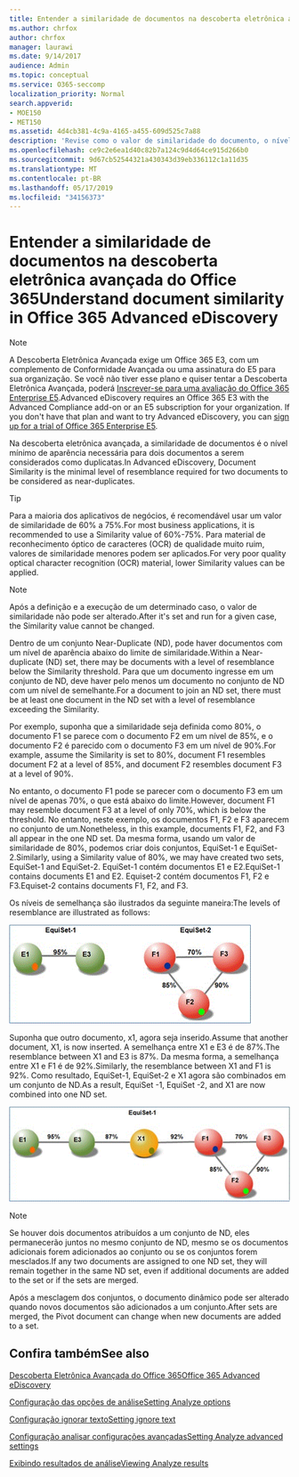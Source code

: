 ```yaml
---
title: Entender a similaridade de documentos na descoberta eletrônica avançada do Office 365
ms.author: chrfox
author: chrfox
manager: laurawi
ms.date: 9/14/2017
audience: Admin
ms.topic: conceptual
ms.service: O365-seccomp
localization_priority: Normal
search.appverid:
- MOE150
- MET150
ms.assetid: 4d4cb381-4c9a-4165-a455-609d525c7a88
description: 'Revise como o valor de similaridade do documento, o nível mínimo de aparência de dois arquivos a serem considerados próximos duplicados, funciona na descoberta eletrônica avançada do Office 365. '
ms.openlocfilehash: ce9c2e6ea1d40c82b7a124c9d4d64ce915d266b0
ms.sourcegitcommit: 9d67cb52544321a430343d39eb336112c1a11d35
ms.translationtype: MT
ms.contentlocale: pt-BR
ms.lasthandoff: 05/17/2019
ms.locfileid: "34156373"
---
```

# <a name="understand-document-similarity-in-office-365-advanced-ediscovery"></a><span data-ttu-id="4f8ba-103">Entender a similaridade de documentos na descoberta eletrônica avançada do Office 365</span><span class="sxs-lookup"><span data-stu-id="4f8ba-103">Understand document similarity in Office 365 Advanced eDiscovery</span></span>

> [!NOTE]
> <span data-ttu-id="4f8ba-p101">A Descoberta Eletrônica Avançada exige um Office 365 E3, com um complemento de Conformidade Avançada ou uma assinatura do E5 para sua organização. Se você não tiver esse plano e quiser tentar a Descoberta Eletrônica Avançada, poderá [Inscrever-se para uma avaliação do Office 365 Enterprise E5](https://go.microsoft.com/fwlink/p/?LinkID=698279).</span><span class="sxs-lookup"><span data-stu-id="4f8ba-p101">Advanced eDiscovery requires an Office 365 E3 with the Advanced Compliance add-on or an E5 subscription for your organization. If you don't have that plan and want to try Advanced eDiscovery, you can [sign up for a trial of Office 365 Enterprise E5](https://go.microsoft.com/fwlink/p/?LinkID=698279).</span></span> 
  
<span data-ttu-id="4f8ba-106">Na descoberta eletrônica avançada, a similaridade de documentos é o nível mínimo de aparência necessária para dois documentos a serem considerados como duplicatas.</span><span class="sxs-lookup"><span data-stu-id="4f8ba-106">In Advanced eDiscovery, Document Similarity is the minimal level of resemblance required for two documents to be considered as near-duplicates.</span></span>
  
> [!TIP]
> <span data-ttu-id="4f8ba-107">Para a maioria dos aplicativos de negócios, é recomendável usar um valor de similaridade de 60% a 75%.</span><span class="sxs-lookup"><span data-stu-id="4f8ba-107">For most business applications, it is recommended to use a Similarity value of 60%-75%.</span></span> <span data-ttu-id="4f8ba-108">Para material de reconhecimento óptico de caracteres (OCR) de qualidade muito ruim, valores de similaridade menores podem ser aplicados.</span><span class="sxs-lookup"><span data-stu-id="4f8ba-108">For very poor quality optical character recognition (OCR) material, lower Similarity values can be applied.</span></span> 
  
> [!NOTE]
> <span data-ttu-id="4f8ba-109">Após a definição e a execução de um determinado caso, o valor de similaridade não pode ser alterado.</span><span class="sxs-lookup"><span data-stu-id="4f8ba-109">After it's set and run for a given case, the Similarity value cannot be changed.</span></span> 
  
<span data-ttu-id="4f8ba-110">Dentro de um conjunto Near-Duplicate (ND), pode haver documentos com um nível de aparência abaixo do limite de similaridade.</span><span class="sxs-lookup"><span data-stu-id="4f8ba-110">Within a Near-duplicate (ND) set, there may be documents with a level of resemblance below the Similarity threshold.</span></span> <span data-ttu-id="4f8ba-111">Para que um documento ingresse em um conjunto de ND, deve haver pelo menos um documento no conjunto de ND com um nível de semelhante.</span><span class="sxs-lookup"><span data-stu-id="4f8ba-111">For a document to join an ND set, there must be at least one document in the ND set with a level of resemblance exceeding the Similarity.</span></span> 
  
<span data-ttu-id="4f8ba-112">Por exemplo, suponha que a similaridade seja definida como 80%, o documento F1 se parece com o documento F2 em um nível de 85%, e o documento F2 é parecido com o documento F3 em um nível de 90%.</span><span class="sxs-lookup"><span data-stu-id="4f8ba-112">For example, assume the Similarity is set to 80%, document F1 resembles document F2 at a level of 85%, and document F2 resembles document F3 at a level of 90%.</span></span> 
  
<span data-ttu-id="4f8ba-113">No entanto, o documento F1 pode se parecer com o documento F3 em um nível de apenas 70%, o que está abaixo do limite.</span><span class="sxs-lookup"><span data-stu-id="4f8ba-113">However, document F1 may resemble document F3 at a level of only 70%, which is below the threshold.</span></span> <span data-ttu-id="4f8ba-114">No entanto, neste exemplo, os documentos F1, F2 e F3 aparecem no conjunto de um.</span><span class="sxs-lookup"><span data-stu-id="4f8ba-114">Nonetheless, in this example, documents F1, F2, and F3 all appear in the one ND set.</span></span> <span data-ttu-id="4f8ba-115">Da mesma forma, usando um valor de similaridade de 80%, podemos criar dois conjuntos, EquiSet-1 e EquiSet-2.</span><span class="sxs-lookup"><span data-stu-id="4f8ba-115">Similarly, using a Similarity value of 80%, we may have created two sets, EquiSet-1 and EquiSet-2.</span></span> <span data-ttu-id="4f8ba-116">EquiSet-1 contém documentos E1 e E2.</span><span class="sxs-lookup"><span data-stu-id="4f8ba-116">EquiSet-1 contains documents E1 and E2.</span></span> <span data-ttu-id="4f8ba-117">Equiset-2 contém documentos F1, F2 e F3.</span><span class="sxs-lookup"><span data-stu-id="4f8ba-117">Equiset-2 contains documents F1, F2, and F3.</span></span> 
  
<span data-ttu-id="4f8ba-118">Os níveis de semelhança são ilustrados da seguinte maneira:</span><span class="sxs-lookup"><span data-stu-id="4f8ba-118">The levels of resemblance are illustrated as follows:</span></span>
  
![Similaridade de documentos](media/3907ea7d-e28a-4027-8fc3-be090dd39144.gif)
  
<span data-ttu-id="4f8ba-120">Suponha que outro documento, x1, agora seja inserido.</span><span class="sxs-lookup"><span data-stu-id="4f8ba-120">Assume that another document, X1, is now inserted.</span></span> <span data-ttu-id="4f8ba-121">A semelhança entre X1 e E3 é de 87%.</span><span class="sxs-lookup"><span data-stu-id="4f8ba-121">The resemblance between X1 and E3 is 87%.</span></span> <span data-ttu-id="4f8ba-122">Da mesma forma, a semelhança entre X1 e F1 é de 92%.</span><span class="sxs-lookup"><span data-stu-id="4f8ba-122">Similarly, the resemblance between X1 and F1 is 92%.</span></span> <span data-ttu-id="4f8ba-123">Como resultado, EquiSet-1, EquiSet-2 e X1 agora são combinados em um conjunto de ND.</span><span class="sxs-lookup"><span data-stu-id="4f8ba-123">As a result, EquiSet -1, EquiSet -2, and X1 are now combined into one ND set.</span></span>
  
![Similaridade de documentos](media/d140d347-33d5-475a-af04-594a0f2ab13d.gif)
  
> [!NOTE]
> <span data-ttu-id="4f8ba-125">Se houver dois documentos atribuídos a um conjunto de ND, eles permanecerão juntos no mesmo conjunto de ND, mesmo se os documentos adicionais forem adicionados ao conjunto ou se os conjuntos forem mesclados.</span><span class="sxs-lookup"><span data-stu-id="4f8ba-125">If any two documents are assigned to one ND set, they will remain together in the same ND set, even if additional documents are added to the set or if the sets are merged.</span></span> 
  
<span data-ttu-id="4f8ba-126">Após a mesclagem dos conjuntos, o documento dinâmico pode ser alterado quando novos documentos são adicionados a um conjunto.</span><span class="sxs-lookup"><span data-stu-id="4f8ba-126">After sets are merged, the Pivot document can change when new documents are added to a set.</span></span> 
  
## <a name="see-also"></a><span data-ttu-id="4f8ba-127">Confira também</span><span class="sxs-lookup"><span data-stu-id="4f8ba-127">See also</span></span>

[<span data-ttu-id="4f8ba-128">Descoberta Eletrônica Avançada do Office 365</span><span class="sxs-lookup"><span data-stu-id="4f8ba-128">Office 365 Advanced eDiscovery</span></span>](office-365-advanced-ediscovery.md)
  
[<span data-ttu-id="4f8ba-129">Configuração das opções de análise</span><span class="sxs-lookup"><span data-stu-id="4f8ba-129">Setting Analyze options</span></span>](set-analyze-options-in-advanced-ediscovery.md)
  
[<span data-ttu-id="4f8ba-130">Configuração ignorar texto</span><span class="sxs-lookup"><span data-stu-id="4f8ba-130">Setting ignore text</span></span>](set-ignore-text-in-advanced-ediscovery.md)
  
[<span data-ttu-id="4f8ba-131">Configuração analisar configurações avançadas</span><span class="sxs-lookup"><span data-stu-id="4f8ba-131">Setting Analyze advanced settings</span></span>](set-analyze-advanced-settings-in-advanced-ediscovery.md)
  
[<span data-ttu-id="4f8ba-132">Exibindo resultados de análise</span><span class="sxs-lookup"><span data-stu-id="4f8ba-132">Viewing Analyze results</span></span>](view-analyze-results-in-advanced-ediscovery.md)

